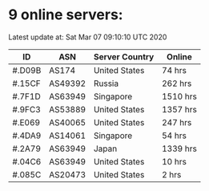 # 9 online servers:

Latest update at: Sat Mar 07 09:10:10 UTC 2020

| ID | ASN | Server Country | Online |
| -- | --- | -------------- | ------ |
| #.D09B | AS174 | United States | 74 hrs |
| #.15CF | AS49392 | Russia | 262 hrs |
| #.7F1D | AS63949 | Singapore | 1510 hrs |
| #.9FC3 | AS53889 | United States | 1357 hrs |
| #.E069 | AS40065 | United States | 247 hrs |
| #.4DA9 | AS14061 | Singapore | 54 hrs |
| #.2A79 | AS63949 | Japan | 1339 hrs |
| #.04C6 | AS63949 | United States | 10 hrs |
| #.085C | AS20473 | United States | 2 hrs |

